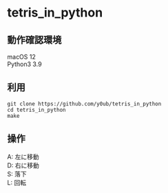 # tetris_in_python

## 動作確認環境
macOS 12  
Python3 3.9

## 利用
```
git clone https://github.com/y0ub/tetris_in_python
cd tetris_in_python
make
```

## 操作
A: 左に移動  
D: 右に移動  
S: 落下  
L: 回転  
